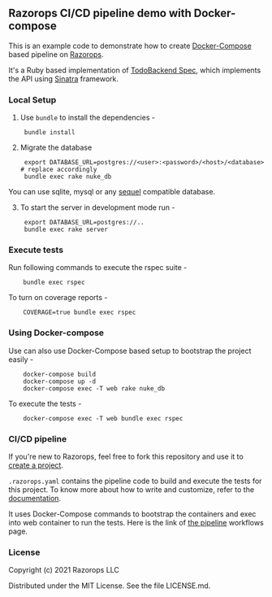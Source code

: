 ## Razorops CI/CD pipeline demo with Docker-compose

This is an example code to demonstrate how to create [Docker-Compose](https://docs.docker.com/compose/) based pipeline on [Razorops](https://docs.razorops.com/).

It's a Ruby based implementation of [TodoBackend Spec](https://www.todobackend.com/), which implements the API using [Sinatra](http://sinatrarb.com/) framework.

### Local Setup

1. Use `bundle` to install the dependencies -

        bundle install

2. Migrate the database

        export DATABASE_URL=postgres://<user>:<password>/<host>/<database> # replace accordingly
        bundle exec rake nuke_db

You can use sqlite, mysql or any [sequel](http://sequel.jeremyevans.net/) compatible database.

3. To start the server in development mode run - 

        export DATABASE_URL=postgres://..
        bundle exec rake server

### Execute tests

Run following commands to execute the rspec suite - 

        bundle exec rspec

To turn on coverage reports - 

        COVERAGE=true bundle exec rspec


### Using Docker-compose

Use can also use Docker-Compose based setup to bootstrap the project easily -

        docker-compose build
        docker-compose up -d
        docker-compose exec -T web rake nuke_db

To execute the tests - 

        docker-compose exec -T web bundle exec rspec

### CI/CD pipeline

If you're new to Razorops, feel free to fork this repository and use it to [create a project](https://docs.razorops.com/getting_started/).

`.razorops.yaml` contains the pipeline code to build and execute the tests for this project. To know more about how to write and customize, refer to the [documentation](https://docs.razorops.com).

It uses Docker-Compose commands to bootstrap the containers and exec into web container to run the tests. Here is the link of [the pipeline](https://dashboard.razorops.com/apps/delicate-sunset-2750/workflows) workflows page.

### License

Copyright (c) 2021 Razorops LLC

Distributed under the MIT License. See the file LICENSE.md.